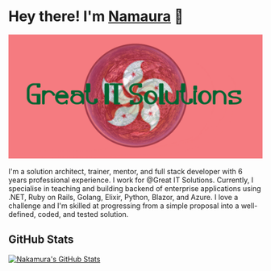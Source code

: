 # Hey there! I'm [Namaura](https://itdevs.wix.com/great-it-solution) 👋
<!-- <img src="wave.gif" width="24px"> -->
![Nakamura](banner.png)

<!-- <p align="center">
    <a href="https://twitter.com/jasontaylordev"><img src="https://img.shields.io/badge/-Twitter-2D2B55?style=flat-square&logo=twitter&logoColor=white"/></a>
    <a href="https://linkedin.com/in/jasontaylordev"><img src="https://img.shields.io/badge/-LinkedIn-2D2B55?style=flat-square&logo=linkedin&logoColor=white"/></a>
    <a href="https://www.youtube.com/c/jasontaylordev"><img src="https://img.shields.io/badge/-Youtube-2D2B55?style=flat-square&logo=Youtube&logoColor=white"/></a>
    <a href="https://itdevs.wix.com/great-it-solution"><img src="https://img.shields.io/badge/-Blog-2D2B55?style=flat-square&logo=RSS&logoColor=white"/></a>
</p> -->

I'm a solution architect, trainer, mentor, and full stack developer with 6 years professional experience. I work for @Great IT Solutions. Currently, I specialise in teaching and building backend of enterprise applications using .NET, Ruby on Rails, Golang, Elixir, Python, Blazor, and Azure. I love a challenge and I'm skilled at progressing from a simple proposal into a well-defined, coded, and tested solution.

## GitHub Stats

<a href="https://github.com/nakamura-1995">
  <img height="180em" src="https://github-readme-stats.vercel.app/api?username=jasontaylordev&show_icons=true&hide_border=true&theme=dark&hide_title=true" alt="Nakamura's GitHub Stats" />

